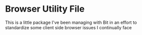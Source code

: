 # Browser Utility File

This is a little package I've been managing with Bit in an effort to standardize some client side browser issues I continually face